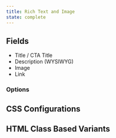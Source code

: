 ```yaml
---
title: Rich Text and Image
state: complete
---
```


## Fields

- Title / CTA Title
- Description (WYSIWYG)
- Image
- Link

### Options

## CSS Configurations

## HTML Class Based Variants
